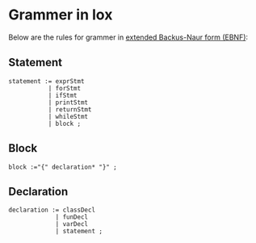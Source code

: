 # Grammer in lox
Below are the rules for grammer in [extended Backus-Naur form (EBNF)](https://en.wikipedia.org/wiki/Extended_Backus-Naur_form):

## Statement
```ebnf
statement := exprStmt
           | forStmt
           | ifStmt
           | printStmt
           | returnStmt
           | whileStmt
           | block ;
```

## Block
```ebnf
block :="{" declaration* "}" ;
```

## Declaration
```ebnf
declaration := classDecl
             | funDecl
             | varDecl
             | statement ;
```               